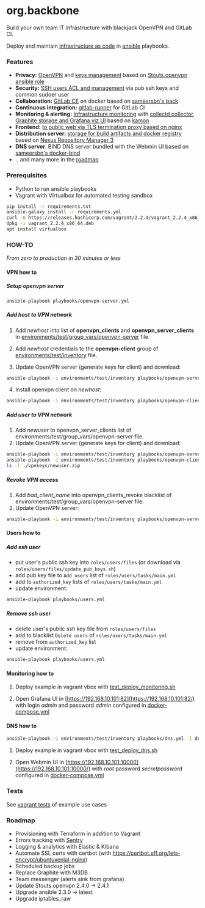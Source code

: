 # org.backbone

Build your own team IT infrastructure with blackjack OpenVPN and GitLab CI.

Deploy and maintain [infrastructure as code](https://en.wikipedia.org/wiki/Infrastructure_as_code) 
in [ansible](https://www.ansible.com/) playbooks.

 
### Features
* **Privacy:** [OpenVPN](roles/openvpn-base/tasks/main.yml) and [keys management](environments/test/group_vars/openvpn-server) based on [Stouts.openvpn ansible role](https://github.com/Stouts/Stouts.openvpn/)
* **Security:** [SSH users ACL and management](roles/users/tasks/main.yml) via pub ssh keys and common sudoer user
* **Collaboration:** [GitLab CE](roles/gitlab-server/templates/docker-compose.yml.j2) on docker based on [sameersbn's pack](https://github.com/sameersbn/docker-gitlab)
* **Continuous integration:** [gitlab-runner](roles/gitlab-runner/tasks/main.yml) for GitLab CI
* **Monitoring & alerting:** [Infrastructure monitoring](roles/monitoring_hub) with [collectd collector](roles/collectd_beacon), [Graphite storage and Grafana viz UI](roles/monitoring_hub/files/docker-grafana-graphite/README.md) based on [kamon](https://github.com/kamon-io/docker-grafana-graphite)
* **Frontend:** [to public web via TLS termination proxy based on nginx](roles/nginx)
* **Distribution server:** [storage for build artifacts and docker registry](roles/distribution_hub) based on [Nexus Repository Manager 3](https://github.com/sonatype/docker-nexus3)
* **DNS server**. BIND DNS server bundled with the Webmin UI based on [sameersbn's docker-bind](https://github.com/sameersbn/docker-bind)
* .. and many more in the [roadmap](#roadmap)


### Prerequisites

* Python to run ansible playbooks
* Vagrant with Virtualbox for automated testing sandbox
```bash
pip install -r requirements.txt
ansible-galaxy install -r requirements.yml
curl -O https://releases.hashicorp.com/vagrant/2.2.4/vagrant_2.2.4_x86_64.deb
dpkg -i vagrant_2.2.4_x86_64.deb
apt install virtualbox
```

### HOW-TO
_From zero to production in 30 minutes or less_

#### VPN how to 
##### Setup openvpn server  
```bash
ansible-playbook playbooks/openvpn-server.yml
```

##### Add host to VPN network
1. Add *newhost* into list of **openvpn_clients** and **openvpn_server_clients** in [environments/test/group_vars/openvpn-server](environments/test/group_vars/openvpn-server) file
2. Add *newhost* credentials to the **openvpn-client** group of [environments/test/inventory](environments/test/inventory) file.

3. Update OpenVPN server (generate keys for client) and download:
```bash
ansible-playbook -i environments/test/inventory playbooks/openvpn-server.yml
```
4. Install openvpn client on *newhost*:
```bash
ansible-playbook -i environments/test/inventory playbooks/openvpn-client.yml --limit openvpn-server,newhost
```

##### Add user to VPN network
1. Add *newuser* to openvpn_server_clients list of environments/test/group_vars/openvpn-server file.
2. Update OpenVPN server (generate keys for client) and download:
```bash
ansible-playbook -i environments/test/inventory playbooks/openvpn-server.yml
ansible-playbook -i environments/test/inventory playbooks/openvpn-client.yml
ls -l ./vpnkeys/newuser.zip
```

##### Revoke VPN access
1. Add *bad_client_name* into openvpn_clients_revoke blacklist of environments/test/group_vars/openvpn-server file.
2. Update OpenVPN server:
```bash
ansible-playbook -i environments/test/inventory playbooks/openvpn-server.yml --limit openvpn-server
```


#### Users how to
##### Add ssh user 

* put user's public ssh key into `roles/users/files` (or download via `roles/users/files/update_pub_keys.sh`)
* add pub key file to `Add users` list of `roles/users/tasks/main.yml`
* add to `authorized_key` lists of `roles/users/tasks/main.yml`
* update environment:
```bash
ansible-playbook playbooks/users.yml
```

##### Remove ssh user

* delete user's public ssh key file from `roles/users/files`
* add to blacklist `Delete users` of `roles/users/tasks/main.yml`
* remove from `authorized_key` list
* update environment:
```bash
ansible-playbook playbooks/users.yml
```


#### Monitoring how to

1. Deploy example in vagrant vbox with [test_deploy_monitoring.sh](tests/test_deploy_monitoring.sh)

2. Open Grafana UI in [https://192.168.10.101:82](https://192.168.10.101:82/) with login *admin* and password *admin* configured in [docker-compose.yml](roles/monitoring_hub/files/docker-grafana-graphite/docker-compose.yml)


#### DNS how to

```bash
ansible-playbook -i environments/test/inventory playbooks/dns.yml -l dns
```

1. Deploy example in vagrant vbox with [test_deploy_dns.sh](tests/test_deploy_dns.sh)

2. Open Webmin UI in [https://192.168.10.101:10000](https://192.168.10.101:10000/) with *root* password *secretpassword* configured in [docker-compose.yml](roles/dns/files/docker-compose.yml)


### Tests

See [vagrant tests](tests) of example use cases


### Roadmap

* Provisioning with Terraform in addition to Vagrant
* Errors tracking with [Sentry](https://sentry.io/) 
* Logging & analytics with Elastic & Kibana
* Automate SSL certs with certbot (with https://certbot.eff.org/lets-encrypt/ubuntuxenial-nginx)
* Scheduled backup jobs
* Replace Graphite with M3DB
* Team messenger (alerts sink from grafana)
* Update Stouts.openvpn 2.4.0 -> 2.4.1
* Upgrade ansible 2.3.0 -> latest
* Upgrade iptables_raw
